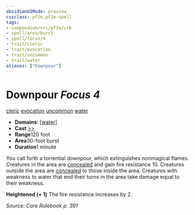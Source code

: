 ```yaml
---
obsidianUIMode: preview
cssclass: pf2e,pf2e-spell
tags:
- compendium/src/pf2e/crb
- spell/area/burst
- spell/focus/4
- trait/cleric
- trait/evocation
- trait/uncommon
- trait/water
aliases: ["Downpour"]
---
```

# Downpour *Focus 4*   
[cleric](../../rules/traits/cleric.md)  [evocation](../../rules/traits/evocation.md)  [uncommon](../../rules/traits/uncommon.md)  [water](../../rules/traits/water.md)  

- **Domains**: [[water](../setting/domains.md#Water)]
- **Cast** [>>](../../rules/core-rulebook/chapter-9-playing-the-game.md#Actions "Two-Action") 
- **Range**120 foot
- **Area**30-foot burst
- **Duration**1 minute

You call forth a torrential downpour, which extinguishes nonmagical flames. Creatures in the area are [concealed](../../rules/conditions.md#Concealed) and gain fire resistance 10. Creatures outside the area are [concealed](../../rules/conditions.md#Concealed) to those inside the area. Creatures with weakness to water that end their turns in the area take damage equal to their weakness.

**Heightened (+ 1)** The fire resistance increases by 2.

*Source: Core Rulebook p. 391*
